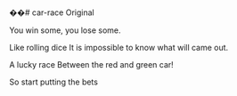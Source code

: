 ��# car-race
Original 

You win some, you lose some.


Like rolling dice It is impossible to know what will came out.

A lucky race Between the red and green car! 

So start putting the bets
